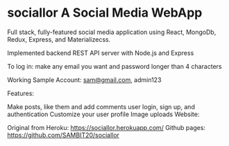 # sociallor A Social Media WebApp
Full stack, fully-featured social media application using React, MongoDb, Redux, Express, and Materializecss.

Implemented backend REST API server with Node.js and Express

To log in: make any email you want and password longer than 4 characters

Working Sample Account: sam@gmail.com, admin123

Features:

Make posts, like them and add comments
user login, sign up, and authentication
Customize your user profile
Image uploads
Website:

Original from Heroku: https://sociallor.herokuapp.com/
Github pages: https://github.com/SAMBIT20/sociallor
